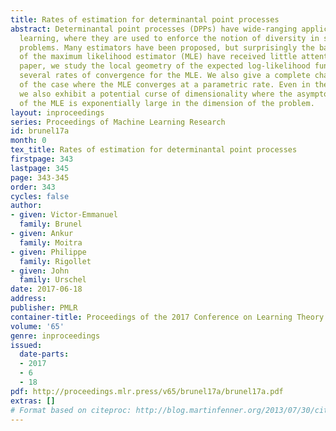 ```yaml
---
title: Rates of estimation for determinantal point processes
abstract: Determinantal point processes (DPPs) have wide-ranging applications in machine
  learning, where they are used to enforce the notion of diversity in subset selection
  problems. Many estimators have been proposed, but surprisingly the basic properties
  of the maximum likelihood estimator (MLE) have received little attention. In this
  paper, we study the local geometry of the expected log-likelihood function to prove
  several rates of convergence for the MLE. We also give a complete characterization
  of the case where the MLE converges at a parametric rate. Even in the latter case,
  we also exhibit a potential curse of dimensionality where the asymptotic variance
  of the MLE is exponentially large in the dimension of the problem.
layout: inproceedings
series: Proceedings of Machine Learning Research
id: brunel17a
month: 0
tex_title: Rates of estimation for determinantal point processes
firstpage: 343
lastpage: 345
page: 343-345
order: 343
cycles: false
author:
- given: Victor-Emmanuel
  family: Brunel
- given: Ankur
  family: Moitra
- given: Philippe
  family: Rigollet
- given: John
  family: Urschel
date: 2017-06-18
address: 
publisher: PMLR
container-title: Proceedings of the 2017 Conference on Learning Theory
volume: '65'
genre: inproceedings
issued:
  date-parts:
  - 2017
  - 6
  - 18
pdf: http://proceedings.mlr.press/v65/brunel17a/brunel17a.pdf
extras: []
# Format based on citeproc: http://blog.martinfenner.org/2013/07/30/citeproc-yaml-for-bibliographies/
---
```

